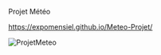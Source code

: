 Projet Météo


https://expomensiel.github.io/Meteo-Projet/







![ProjetMeteo](https://github.com/Expomensiel/Meteo-Projet/assets/153388127/9ef4c4c3-97cb-4ed6-aeb5-37854ef1375d)
